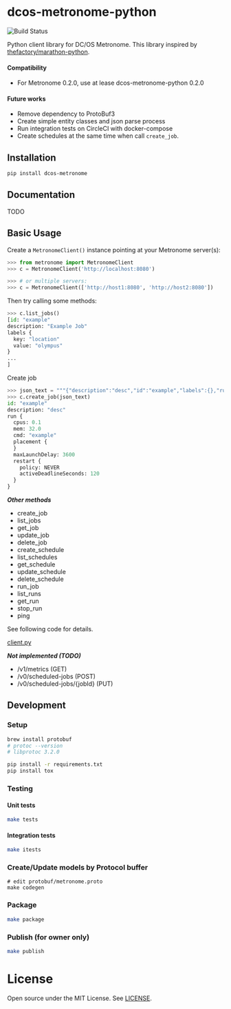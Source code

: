 # dcos-metronome-python

![Build Status](https://circleci.com/gh/tsukaby/dcos-metronome-python.svg?style=shield&circle-token=449ff532f9d0943476a054e97a29cb62b001442e)

Python client library for DC/OS Metronome.
This library inspired by [thefactory/marathon-python](https://github.com/thefactory/marathon-python).

#### Compatibility

* For Metronome 0.2.0, use at lease dcos-metronome-python 0.2.0

#### Future works

* Remove dependency to ProtoBuf3
* Create simple entity classes and json parse process
* Run integration tests on CircleCI with docker-compose
* Create schedules at the same time when call `create_job`.

## Installation

```bash
pip install dcos-metronome
```

## Documentation

TODO

## Basic Usage

Create a `MetronomeClient()` instance pointing at your Metronome server(s):
```python
>>> from metronome import MetronomeClient
>>> c = MetronomeClient('http://localhost:8080')

>>> # or multiple servers:
>>> c = MetronomeClient(['http://host1:8080', 'http://host2:8080'])
```

Then try calling some methods:
```python
>>> c.list_jobs()
[id: "example"
description: "Example Job"
labels {
  key: "location"
  value: "olympus"
}
...
]
```

Create job

```python
>>> json_text = """{"description":"desc","id":"example","labels":{},"run":{"artifacts":[],"cmd":"example","cpus":0.1,"disk":0,"env":{},"maxLaunchDelay":3600,"mem":32,"restart":{"activeDeadlineSeconds":120,"policy":"NEVER"},"volumes":[]}}"""
>>> c.create_job(json_text)
id: "example"
description: "desc"
run {
  cpus: 0.1
  mem: 32.0
  cmd: "example"
  placement {
  }
  maxLaunchDelay: 3600
  restart {
    policy: NEVER
    activeDeadlineSeconds: 120
  }
}
```

***Other methods***

- create_job
- list_jobs
- get_job
- update_job
- delete_job
- create_schedule
- list_schedules
- get_schedule
- update_schedule
- delete_schedule
- run_job
- list_runs
- get_run
- stop_run
- ping

See following code for details.

[client.py](metronome/client.py)

***Not implemented (TODO)***

- /v1/metrics (GET)
- /v0/scheduled-jobs (POST)
- /v0/scheduled-jobs/{jobId} (PUT)

## Development

### Setup

```bash
brew install protobuf
# protoc --version
# libprotoc 3.2.0

pip install -r requirements.txt
pip install tox
```

### Testing

#### Unit tests

```bash
make tests
```

#### Integration tests

```bash
make itests
```

### Create/Update models by Protocol buffer

```
# edit protobuf/metronome.proto
make codegen
```

### Package

```bash
make package
```

### Publish (for owner only)

```bash
make publish
```

# License

Open source under the MIT License. See [LICENSE](LICENSE).
